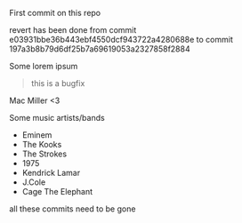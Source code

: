 First commit on this repo

revert has been done from commit e03931bbe36b443ebf4550dcf943722a4280688e to commit 197a3b8b79d6df25b7a69619053a2327858f2884

Some lorem ipsum

> this is a bugfix

Mac Miller <3

Some music artists/bands

- Eminem
- The Kooks
- The Strokes
- 1975
- Kendrick Lamar
- J.Cole
- Cage The Elephant

all these commits need to be gone